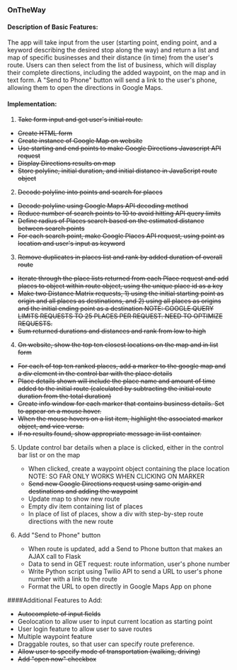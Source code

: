 ### OnTheWay

#### Description of Basic Features:
The app will take input from the user (starting point, ending point, and a keyword describing the desired stop along the way) and return a list and map of specific businesses and their distance (in time) from the user's route. Users can then select from the list of business, which will display their complete directions, including the added waypoint, on the map and in text form. A "Send to Phone" button will send a link to the user's phone, allowing them to open the directions in Google Maps.

#### Implementation:
1. ~~Take form input and get user's initial route.~~
  - ~~Create HTML form~~
  - ~~Create instance of Google Map on website~~
  - ~~Use starting and end points to make Google Directions Javascript API request~~
  - ~~Display Directions results on map~~
  - ~~Store polyline, initial duration, and initial distance in JavaScript route object~~

2. ~~Decode polyline into points and search for places~~
  - ~~Decode polyline using Google Maps API decoding method~~
  - ~~Reduce number of search points to 10 to avoid hitting API query limits~~
  - ~~Define radius of Places search based on the estimated distance between search points~~
  - ~~For each search point, make Google Places API request, using point as location and user's input as keyword~~

3. ~~Remove duplicates in places list and rank by added duration of overall route~~
  - ~~Iterate through the place lists returned from each Place request and add places to object within route object, using the unique place id as a key~~
  - ~~Make two Distance Matrix requests, 1) using the initial starting point as origin and all places as destinations, and 2) using all places as origins and the initial ending point as a destination NOTE: GOOGLE QUERY LIMITS REQUESTS TO 25 PLACES PER REQUEST. NEED TO OPTIMIZE REQUESTS.~~
  - ~~Sum returned durations and distances and rank from low to high~~

4. ~~On website, show the top ten closest locations on the map and in list form~~
  - ~~For each of top ten ranked places, add a marker to the google map and a div element in the control bar with the place details~~
  - ~~Place details shown will include the place name and amount of time added to the initial route (calculated by subtracting the initial route duration from the total duration)~~
  - ~~Create info window for each marker that contains business details. Set to appear on a mouse hover.~~
  - ~~When the mouse hovers on a list item, highlight the associated marker object, and vice versa.~~
  - ~~If no results found, show appropriate message in list container.~~

5. Update control bar details when a place is clicked, either in the control bar list or on the map
	- When clicked, create a waypoint object containing the place location NOTE: SO FAR ONLY WORKS WHEN CLICKING ON MARKER
	- ~~Send new Google Directions request using same origin and destinations and adding the waypoint~~
	- Update map to show new route
	- Empty div item containing list of places
	- In place of list of places, show a div with step-by-step route directions with the new route

6. Add "Send to Phone" button
	- When route is updated, add a Send to Phone button that makes an AJAX call to Flask
	- Data to send in GET request: route information, user's phone number
	- Write Python script using Twilio API to send a URL to user's phone number with a link to the route
	- Format the URL to open directly in Google Maps App on phone

####Additional Features to Add:
- ~~Autocomplete of input fields~~
- Geolocation to allow user to input current location as starting point
- User login feature to allow user to save routes
- Multiple waypoint feature
- Draggable routes, so that user can specify route preference.
- ~~Allow user to specify mode of transportation (walking, driving)~~
- ~~Add "open now" checkbox~~